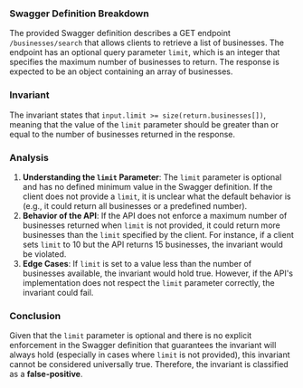 ### Swagger Definition Breakdown
The provided Swagger definition describes a GET endpoint `/businesses/search` that allows clients to retrieve a list of businesses. The endpoint has an optional query parameter `limit`, which is an integer that specifies the maximum number of businesses to return. The response is expected to be an object containing an array of businesses.

### Invariant
The invariant states that `input.limit >= size(return.businesses[])`, meaning that the value of the `limit` parameter should be greater than or equal to the number of businesses returned in the response.

### Analysis
1. **Understanding the `limit` Parameter**: The `limit` parameter is optional and has no defined minimum value in the Swagger definition. If the client does not provide a `limit`, it is unclear what the default behavior is (e.g., it could return all businesses or a predefined number).
2. **Behavior of the API**: If the API does not enforce a maximum number of businesses returned when `limit` is not provided, it could return more businesses than the `limit` specified by the client. For instance, if a client sets `limit` to 10 but the API returns 15 businesses, the invariant would be violated.
3. **Edge Cases**: If `limit` is set to a value less than the number of businesses available, the invariant would hold true. However, if the API's implementation does not respect the `limit` parameter correctly, the invariant could fail.

### Conclusion
Given that the `limit` parameter is optional and there is no explicit enforcement in the Swagger definition that guarantees the invariant will always hold (especially in cases where `limit` is not provided), this invariant cannot be considered universally true. Therefore, the invariant is classified as a **false-positive**.
